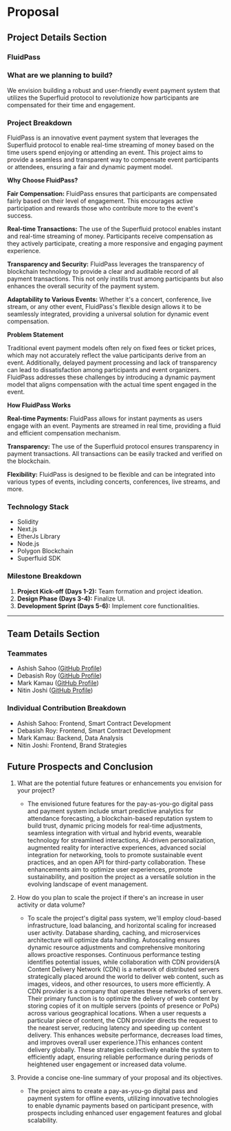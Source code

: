 # Proposal

## **Project Details Section**

### **FluidPass**

### **What are we planning to build?**

We envision building a robust and user-friendly event payment system that utilizes the Superfluid protocol to revolutionize how participants are compensated for their time and engagement.

### **Project Breakdown**

FluidPass is an innovative event payment system that leverages the Superfluid protocol to enable real-time streaming of money based on the time users spend enjoying or attending an event. This project aims to provide a seamless and transparent way to compensate event participants or attendees, ensuring a fair and dynamic payment model.

**Why Choose FluidPass?**

**Fair Compensation:** FluidPass ensures that participants are compensated fairly based on their level of engagement. This encourages active participation and rewards those who contribute more to the event's success.

**Real-time Transactions:** The use of the Superfluid protocol enables instant and real-time streaming of money. Participants receive compensation as they actively participate, creating a more responsive and engaging payment experience.

**Transparency and Security:** FluidPass leverages the transparency of blockchain technology to provide a clear and auditable record of all payment transactions. This not only instills trust among participants but also enhances the overall security of the payment system.

**Adaptability to Various Events:** Whether it's a concert, conference, live stream, or any other event, FluidPass's flexible design allows it to be seamlessly integrated, providing a universal solution for dynamic event compensation.

**Problem Statement**

Traditional event payment models often rely on fixed fees or ticket prices, which may not accurately reflect the value participants derive from an event. Additionally, delayed payment processing and lack of transparency can lead to dissatisfaction among participants and event organizers. FluidPass addresses these challenges by introducing a dynamic payment model that aligns compensation with the actual time spent engaged in the event.

**How FluidPass Works**

**Real-time Payments:** FluidPass allows for instant payments as users engage with an event. Payments are streamed in real time, providing a fluid and efficient compensation mechanism.

**Transparency:** The use of the Superfluid protocol ensures transparency in payment transactions. All transactions can be easily tracked and verified on the blockchain.

**Flexibility:** FluidPass is designed to be flexible and can be integrated into various types of events, including concerts, conferences, live streams, and more.

### **Technology Stack**

-   Solidity
-   Next.js
-   EtherJs Library
-   Node.js
-   Polygon Blockchain
-   Superfluid SDK

### **Milestone Breakdown**

1. **Project Kick-off (Days 1-2):** Team formation and project ideation.
2. **Design Phase (Days 3-4):** Finalize UI.
3. **Development Sprint (Days 5-6):** Implement core functionalities.

---

## **Team Details Section**

### **Teammates**

-   Ashish Sahoo ([GitHub Profile](https://github.com/Ashish-Kumar-007))
-   Debasish Roy ([GitHub Profile](https://github.com/DRoy01))
-   Mark Kamau ([GitHub Profile](https://github.com/BigmanMKG))
-   Nitin Joshi ([GitHub Profile](https://github.com/highnitin))

### **Individual Contribution Breakdown**

-   Ashish Sahoo: Frontend, Smart Contract Development
-   Debasish Roy: Frontend, Smart Contract Development
-   Mark Kamau: Backend, Data Analysis
-   Nitin Joshi: Frontend, Brand Strategies

## **Future Prospects and Conclusion**

1. What are the potential future features or enhancements you envision for your project?

    - The envisioned future features for the pay-as-you-go digital pass and payment system include smart predictive analytics for attendance forecasting, a blockchain-based reputation system to build trust, dynamic pricing models for real-time adjustments, seamless integration with virtual and hybrid events, wearable technology for streamlined interactions, AI-driven personalization, augmented reality for interactive experiences, advanced social integration for networking, tools to promote sustainable event practices, and an open API for third-party collaboration. These enhancements aim to optimize user experiences, promote sustainability, and position the project as a versatile solution in the evolving landscape of event management.

2. How do you plan to scale the project if there's an increase in user activity or data volume?

    - To scale the project's digital pass system, we'll employ cloud-based infrastructure, load balancing, and horizontal scaling for increased user activity. Database sharding, caching, and microservices architecture will optimize data handling. Autoscaling ensures dynamic resource adjustments and comprehensive monitoring allows proactive responses. Continuous performance testing identifies potential issues, while collaboration with CDN providers(A Content Delivery Network (CDN) is a network of distributed servers strategically placed around the world to deliver web content, such as images, videos, and other resources, to users more efficiently. A CDN provider is a company that operates these networks of servers. Their primary function is to optimize the delivery of web content by storing copies of it on multiple servers (points of presence or PoPs) across various geographical locations. When a user requests a particular piece of content, the CDN provider directs the request to the nearest server, reducing latency and speeding up content delivery. This enhances website performance, decreases load times, and improves overall user experience.)This enhances content delivery globally. These strategies collectively enable the system to efficiently adapt, ensuring reliable performance during periods of heightened user engagement or increased data volume.

3. Provide a concise one-line summary of your proposal and its objectives.
    - The project aims to create a pay-as-you-go digital pass and payment system for offline events, utilizing innovative technologies to enable dynamic payments based on participant presence, with prospects including enhanced user engagement features and global scalability.
